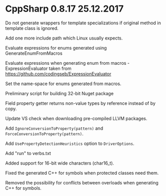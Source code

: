 # CppSharp 0.8.17 25.12.2017



Do not generate wrappers for template specializations if original method in template class is ignored.

Add one more include path which Linux usually expects.

Evaluate expressions for enums generated using GenerateEnumFromMacros

Evaluate expressions when generating enum from macros - ExpressionEvaluator taken from https://github.com/codingseb/ExpressionEvaluator

Set the name-space for enums generated from macros.

Preliminary script for building 32-bit Nuget package

Field property getter returns non-value types by reference instead of by copy.

Update VS check when downloading pre-compiled LLVM packages.

Add `IgnoreConversionToProperty(pattern)` and `ForceConversionToProperty(pattern)`.

Add `UsePropertyDetectionHeuristics` option to `DriverOptions`.

Add "run" to verbs.txt

Added support for 16-bit wide characters (char16_t).

Fixed the generated C++ for symbols when protected classes need them.

Removed the possibility for conflicts between overloads when generating C++ for symbols.